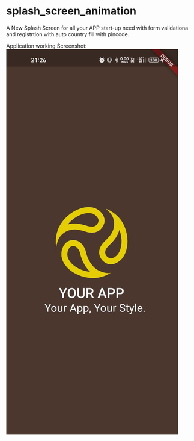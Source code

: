 # splash_screen_animation

A New Splash Screen for all your APP start-up need with form validationa and registrtion with auto country fill with pincode.

Application working Screenshot:
![first](assets/splash_Screen_afterani.jpg)
